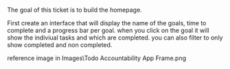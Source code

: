 The goal of this ticket is to build the homepage.

First create an interface that will display the name of the goals, time to complete and a progress bar per goal.
when you click on the goal it will show the indiviual tasks and which are completed. you can also filter to only show completed and non completed.

reference image in Images\Todo Accountability App Frame.png
